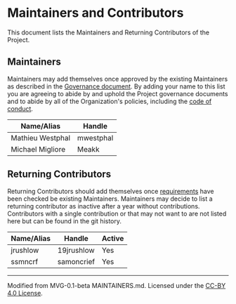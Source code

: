 # Maintainers and Contributors

This document lists the Maintainers and Returning Contributors of the Project.

## Maintainers

Maintainers may add themselves once approved by the existing Maintainers as described in the [Governance document](./GOVERNANCE.md). By adding your name to this list you are agreeing to abide by and uphold the Project governance documents and to abide by all of the Organization's policies, including the [code of conduct](../../CODE_OF_CONDUCT.md).

| **Name/Alias**   | **Handle** |
| ---------------- | ---------- |
| Mathieu Westphal | mwestphal  |
| Michael Migliore | Meakk      |

## Returning Contributors

Returning Contributors should add themselves once [requirements](./GOVERNANCE.md#12-returning-contributors) have been checked be existing Maintainers.
Maintainers may decide to list a returning contributor as inactive after a year without contributions.
Contributors with a single contribution or that may not want to are not listed here but can be found in the git history.

| **Name/Alias** | **Handle** | **Active** |
| -------------- | ---------- | ---------- |
| jrushlow       | 19jrushlow | Yes        |
| ssmncrf        | samoncrief | Yes        | 

---

Modified from MVG-0.1-beta MAINTAINERS.md. Licensed under the [CC-BY 4.0 License](https://creativecommons.org/licenses/by-sa/4.0/).
